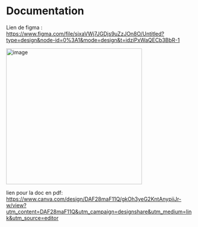 # Documentation

Lien de figma : https://www.figma.com/file/sjxaVWj7JGDjs9uZzJOn8O/Untitled?type=design&node-id=0%3A1&mode=design&t=idziPxWaQECb3BbR-1

<img width="366" alt="image" src="https://github.com/ynov-2023-m1-team-8/Documentation/assets/71017446/e66e7e5b-8522-43c8-a760-c8718c498a3c">

  lien pour la doc en pdf: https://www.canva.com/design/DAF28maF11Q/gkOh3yeG2KntAnypiiJr-w/view?utm_content=DAF28maF11Q&utm_campaign=designshare&utm_medium=link&utm_source=editor

